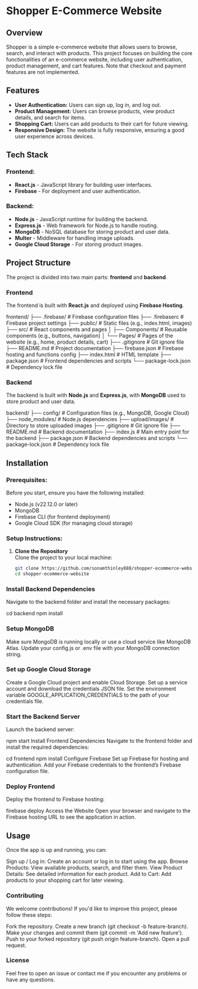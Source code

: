 # Shopper E-Commerce Website

## Overview

Shopper is a simple e-commerce website that allows users to browse, search, and interact with products. This project focuses on building the core functionalities of an e-commerce website, including user authentication, product management, and cart features. Note that checkout and payment features are not implemented.

## Features

- **User Authentication:** Users can sign up, log in, and log out.
- **Product Management:** Users can browse products, view product details, and search for items.
- **Shopping Cart:** Users can add products to their cart for future viewing.
- **Responsive Design:** The website is fully responsive, ensuring a good user experience across devices.

## Tech Stack

### Frontend:

- **React.js** - JavaScript library for building user interfaces.
- **Firebase** - For deployment and user authentication.

### Backend:

- **Node.js** - JavaScript runtime for building the backend.
- **Express.js** - Web framework for Node.js to handle routing.
- **MongoDB** - NoSQL database for storing product and user data.
- **Multer** - Middleware for handling image uploads.
- **Google Cloud Storage** - For storing product images.

## Project Structure

The project is divided into two main parts: **frontend** and **backend**.

### Frontend

The frontend is built with **React.js** and deployed using **Firebase Hosting**.

frontend/
├── .firebase/ # Firebase configuration files
├── .firebaserc # Firebase project settings
├── public/ # Static files (e.g., index.html, images)
├── src/ # React components and pages
│ ├── Components/ # Reusable components (e.g., buttons, navigation)
│ └── Pages/ # Pages of the website (e.g., home, product details, cart)
├── .gitignore # Git ignore file
├── README.md # Project documentation
├── firebase.json # Firebase hosting and functions config
├── index.html # HTML template
├── package.json # Frontend dependencies and scripts
└── package-lock.json # Dependency lock file

### Backend

The backend is built with **Node.js** and **Express.js**, with **MongoDB** used to store product and user data.

backend/
├── config/ # Configuration files (e.g., MongoDB, Google Cloud)
├── node_modules/ # Node.js dependencies
├── upload/images/ # Directory to store uploaded images
├── .gitignore # Git ignore file
├── README.md # Backend documentation
├── index.js # Main entry point for the backend
├── package.json # Backend dependencies and scripts
└── package-lock.json # Dependency lock file

## Installation

### Prerequisites:

Before you start, ensure you have the following installed:

- Node.js (v22.12.0 or later)
- MongoDB
- Firebase CLI (for frontend deployment)
- Google Cloud SDK (for managing cloud storage)

### Setup Instructions:

1. **Clone the Repository**  
   Clone the project to your local machine:
   ```bash
   git clone https://github.com/sonamthinley888/shopper-ecommerce-website.git
   cd shopper-ecommerce-website
   ```

### Install Backend Dependencies

Navigate to the backend folder and install the necessary packages:

cd backend
npm install

### Setup MongoDB

Make sure MongoDB is running locally or use a cloud service like MongoDB Atlas.
Update your config.js or .env file with your MongoDB connection string.

### Set up Google Cloud Storage

Create a Google Cloud project and enable Cloud Storage.
Set up a service account and download the credentials JSON file.
Set the environment variable GOOGLE_APPLICATION_CREDENTIALS to the path of your credentials file.

### Start the Backend Server

Launch the backend server:

npm start
Install Frontend Dependencies
Navigate to the frontend folder and install the required dependencies:

cd frontend
npm install
Configure Firebase
Set up Firebase for hosting and authentication.
Add your Firebase credentials to the frontend’s Firebase configuration file.

### Deploy Frontend

Deploy the frontend to Firebase hosting:

firebase deploy
Access the Website
Open your browser and navigate to the Firebase hosting URL to see the application in action.

## Usage

Once the app is up and running, you can:

Sign up / Log in: Create an account or log in to start using the app.
Browse Products: View available products, search, and filter them.
View Product Details: See detailed information for each product.
Add to Cart: Add products to your shopping cart for later viewing.

### Contributing

We welcome contributions! If you'd like to improve this project, please follow these steps:

Fork the repository.
Create a new branch (git checkout -b feature-branch).
Make your changes and commit them (git commit -m 'Add new feature').
Push to your forked repository (git push origin feature-branch).
Open a pull request.

### License

Feel free to open an issue or contact me if you encounter any problems or have any questions.
